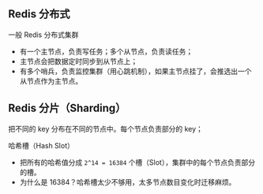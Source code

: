
## Redis 分布式

一般 Redis 分布式集群
- 有一个主节点，负责写任务；多个从节点，负责读任务；
- 主节点会把数据定时同步到从节点上；
- 有多个哨兵，负责监控集群（用心跳机制），如果主节点挂了，会推选出一个从节点作为主节点。

## Redis 分片（Sharding）

把不同的 key 分布在不同的节点中。每个节点负责部分的 key；

哈希槽（Hash Slot）
- 把所有的哈希值分成 `2^14 = 16384` 个槽（Slot），集群中的每个节点负责部分的槽。
- 为什么是 16384？哈希槽太少不够用，太多节点数目变化时迁移麻烦。
